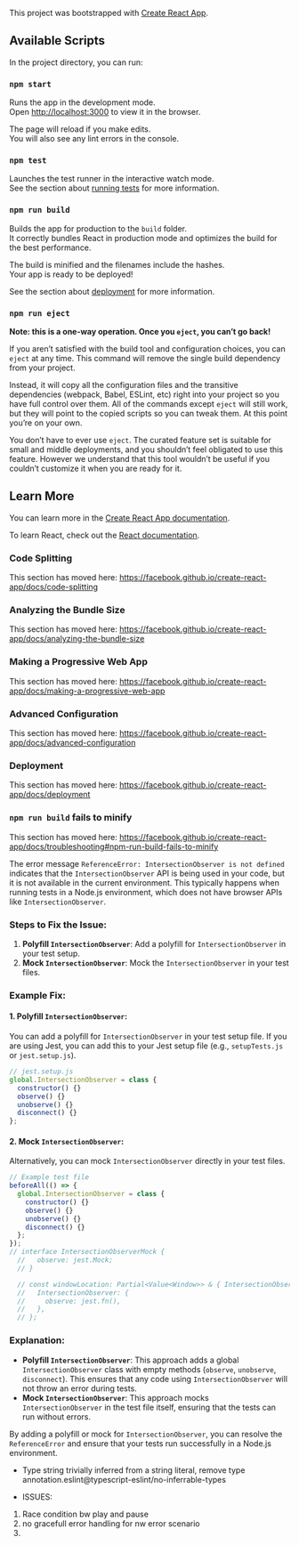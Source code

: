 This project was bootstrapped with [Create React App](https://github.com/facebook/create-react-app).

## Available Scripts

In the project directory, you can run:

### `npm start`

Runs the app in the development mode.<br />
Open [http://localhost:3000](http://localhost:3000) to view it in the browser.

The page will reload if you make edits.<br />
You will also see any lint errors in the console.

### `npm test`

Launches the test runner in the interactive watch mode.<br />
See the section about [running tests](https://facebook.github.io/create-react-app/docs/running-tests) for more information.

### `npm run build`

Builds the app for production to the `build` folder.<br />
It correctly bundles React in production mode and optimizes the build for the best performance.

The build is minified and the filenames include the hashes.<br />
Your app is ready to be deployed!

See the section about [deployment](https://facebook.github.io/create-react-app/docs/deployment) for more information.

### `npm run eject`

**Note: this is a one-way operation. Once you `eject`, you can’t go back!**

If you aren’t satisfied with the build tool and configuration choices, you can `eject` at any time. This command will remove the single build dependency from your project.

Instead, it will copy all the configuration files and the transitive dependencies (webpack, Babel, ESLint, etc) right into your project so you have full control over them. All of the commands except `eject` will still work, but they will point to the copied scripts so you can tweak them. At this point you’re on your own.

You don’t have to ever use `eject`. The curated feature set is suitable for small and middle deployments, and you shouldn’t feel obligated to use this feature. However we understand that this tool wouldn’t be useful if you couldn’t customize it when you are ready for it.

## Learn More

You can learn more in the [Create React App documentation](https://facebook.github.io/create-react-app/docs/getting-started).

To learn React, check out the [React documentation](https://reactjs.org/).

### Code Splitting

This section has moved here: https://facebook.github.io/create-react-app/docs/code-splitting

### Analyzing the Bundle Size

This section has moved here: https://facebook.github.io/create-react-app/docs/analyzing-the-bundle-size

### Making a Progressive Web App

This section has moved here: https://facebook.github.io/create-react-app/docs/making-a-progressive-web-app

### Advanced Configuration

This section has moved here: https://facebook.github.io/create-react-app/docs/advanced-configuration

### Deployment

This section has moved here: https://facebook.github.io/create-react-app/docs/deployment

### `npm run build` fails to minify

This section has moved here: https://facebook.github.io/create-react-app/docs/troubleshooting#npm-run-build-fails-to-minify

The error message `ReferenceError: IntersectionObserver is not defined` indicates that the `IntersectionObserver` API is being used in your code, but it is not available in the current environment. This typically happens when running tests in a Node.js environment, which does not have browser APIs like `IntersectionObserver`.

### Steps to Fix the Issue:

1. **Polyfill `IntersectionObserver`**: Add a polyfill for `IntersectionObserver` in your test setup.
2. **Mock `IntersectionObserver`**: Mock the `IntersectionObserver` in your test files.

### Example Fix:

#### 1. Polyfill `IntersectionObserver`:

You can add a polyfill for `IntersectionObserver` in your test setup file. If you are using Jest, you can add this to your Jest setup file (e.g., `setupTests.js` or `jest.setup.js`).

```javascript
// jest.setup.js
global.IntersectionObserver = class {
  constructor() {}
  observe() {}
  unobserve() {}
  disconnect() {}
};
```

#### 2. Mock `IntersectionObserver`:

Alternatively, you can mock `IntersectionObserver` directly in your test files.

```javascript
// Example test file
beforeAll(() => {
  global.IntersectionObserver = class {
    constructor() {}
    observe() {}
    unobserve() {}
    disconnect() {}
  };
});
// interface IntersectionObserverMock {
  //   observe: jest.Mock;
  // }

  // const windowLocation: Partial<Value<Window>> & { IntersectionObserver?: IntersectionObserverMock } = {
  //   IntersectionObserver: {
  //     observe: jest.fn(),
  //   },
  // };
```

### Explanation:

- **Polyfill `IntersectionObserver`**: This approach adds a global `IntersectionObserver` class with empty methods (`observe`, `unobserve`, `disconnect`). This ensures that any code using `IntersectionObserver` will not throw an error during tests.
- **Mock `IntersectionObserver`**: This approach mocks `IntersectionObserver` in the test file itself, ensuring that the tests can run without errors.

By adding a polyfill or mock for `IntersectionObserver`, you can resolve the `ReferenceError` and ensure that your tests run successfully in a Node.js environment.

- Type string trivially inferred from a string literal, remove type annotation.eslint@typescript-eslint/no-inferrable-types



-  ISSUES: 
1. Race condition bw play and pause
2. no gracefull error handling for nw error scenario
3. 
